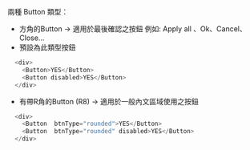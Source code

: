 兩種 Button 類型：

* 方角的Button → 適用於最後確認之按鈕 例如: Apply all 、Ok、Cancel、Close...
* 預設為此類型按鈕

```js
  <div>
    <Button>YES</Button>
    <Button disabled>YES</Button>
  </div>
```

* 有帶R角的Button (R8) → 適用於一般內文區域使用之按鈕

```js
  <div>
    <Button  btnType="rounded">YES</Button>
    <Button  btnType="rounded" disabled>YES</Button>
  </div>
```
